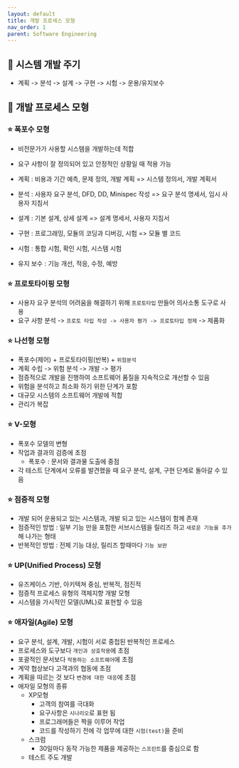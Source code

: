 ```yaml
---
layout: default
title: 개발 프로세스 모형
nav_order: 1
parent: Software Engineering
---
```




## 📑 시스템 개발 주기

- 계획 -> 분석 -> 설계 -> 구현 -> 시험 -> 운용/유지보수



## 📑 개발 프로세스 모형

### ⭐ 폭포수 모형

- 비전문가가 사용할 시스템을 개발하는데 적합
- 요구 사항이 잘 정의되어 있고 안정적인 상황일 때 적용 가능

- 계획 : 비용과 기간 예측, 문제 정의, 개발 계획 => 시스템 정의서, 개발 계획서
- 분석 : 사용자 요구 분석, DFD, DD, Minispec 작성 => 요구 분석 명세서, 임시 사용자 지침서
- 설계 : 기본 설계, 상세 설계 => 설계 명세서, 사용자 지침서
- 구현 : 프로그래밍, 모듈의 코딩과 디버깅, 시험 => 모듈 별 코드
- 시험 : 통합 시험, 확인 시험, 시스템 시험
- 유지 보수 : 기능 개선, 적응, 수정, 예방



### ⭐ 프로토타이핑 모형

- 사용자 요구 분석의 어려움을 해결하기 위해 `프로토타입` 만들어 의사소통 도구로 사용
- 요구 사항 분석 -> `프로토 타입 작성 -> 사용자 평가 -> 프로토타입 정제` -> 제품화



### ⭐ 나선형 모형

- 폭포수(제어) + 프로토타이핑(반복) + `위험분석`
- 계획 수립 -> 위험 분석 -> 개발 -> 평가
- 점증적으로 개발을 진행하여 소프트웨어 품질을 지속적으로 개선할 수 있음
- 위험을 분석하고 최소화 하기 위한 단계가 포함
- 대규모 시스템의 소프트웨어 개발에 적합
- 관리가 복잡



### ⭐ V-모형

- 폭포수 모델의 변형
- 작업과 결과의 검증에 초점
  - 폭포수 : 문서와 결과물 도출에 중점
- 각 테스트 단계에서 오류를 발견했을 때 요구 분석, 설계, 구현 단계로 돌아갈 수 있음



### ⭐ 점증적 모형

- 개발 되어 운용되고 있는 시스템과, 개발 되고 있는 시스템이 함께 존재
- 점증적인 방법 : 일부 기능 만을 포함한 서브시스템을 릴리즈 하고 `새로운 기능을 추가`해 나가는 형태
- 반복적인 방법 : 전체 기능 대상, 릴리즈 할때마다 `기능 보완`



### ⭐ UP(Unified Process) 모형

- 유즈케이스 기반, 아키텍쳐 중심, 반복적, 점진적
- 점증적 프로세스 유형의 객체지향 개발 모형
- 시스템을 가시적인 모델(UML)로 표현할 수 있음



### ⭐ 애자일(Agile) 모형

- 요구 분석, 설계, 개발, 시험이 서로 중첩된 반복적인 프로세스
- 프로세스와 도구보다 `개인과 상호작용`에 초점
- 포괄적인 문서보다 `작동하는 소프트웨어`에 초점
- 계약 협상보다 고객과의 협동에 초점
- 계획을 따르는 것 보다 `변경에 대한 대응`에 초점
- 애자일 모형의 종류
  - XP모형
    - 고객의 참여를 극대화
    - 요구사항은 `시나리오`로 표현 됨
    - 프로그래머들은 짝을 이루어 작업
    - 코드를 작성하기 전에 각 업무에 대한 `시험(test)`을 준비
  - 스크럼
    - 30일마다 동작 가능한 제품을 제공하는 `스프린트`를 중심으로 함
  - 테스트 주도 개발





